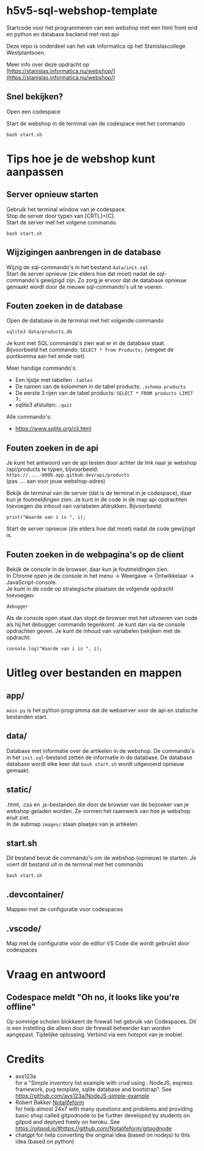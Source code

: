 #  h5v5-sql-webshop-template
Startcode voor het programmeren van een webshop met een html front end en python en database backend met rest api

Deze repo is onderdeel van het vak informatica op het Stanislascollege Westplantsoen.

Meer info over deze opdracht op<br>
[https://stanislas.informatica.nu/webshop/](https://stanislas.informatica.nu/webshop/)

## Snel bekijken?

Open een codespace

Start de webshop in de terminal van de codespace met het commando 
```
bash start.sh
```

# Tips hoe je de webshop kunt aanpassen 

## Server opnieuw starten
Gebruik het terminal window van je codespace.<br>
Stop de server door typen van [CRTL]+[C].<br>
Start de server met het volgene commando.<br>
```
bash start.sh
```

## Wijzigingen aanbrengen in de database
Wijzig de sql-commando's in het bestand `data/init.sql`<br>
Start de server opnieuw (zie elders hoe dat moet) nadat de sql-commando's gewijzigd zijn. Zo zorg je ervoor dat de database opnieuw gemaakt wordt door de nieuwe sql-commando's uit te voeren.

## Fouten zoeken in de database
Open de database in de terminal met het volgende commando
```
sqlite3 data/products.db
```
Je kunt met SQL commanda's zien wat er in de database staat.<br>
Bijvoorbeeld het commando: `SELECT * from Products;` (vergeet de puntkomma aan het einde niet)

Meer handige commando's:<br>
- Een lijstje met tabellen `.tables`
- De namen van de kolommen in de tabel products: `.schema products`
- De eerste 3 rijen van de tabel products: `SELECT * FROM products LIMIT 3;`
- sqlite3 afsluiten: `.quit`

Alle commando's:<br>
- https://www.sqlite.org/cli.html

## Fouten zoeken in de api
Je kunt het antwoord van de api testen door achter de link naar je webshop /api/products te typen, bijvoorbeeld:<br>
`https://....-8000.app.github.dev/api/products`<br> (pas .... aan voor jouw webshop-adres)

Bekijk de terminal van de server (dat is de terminal in je codespace), daar kun je foutmeldingen zien.
Je kunt in de code in de map api opdrachten toevoegen die inhoud van variabelen afdrukken. Bijvoorbeeld:
```
print("Waarde van i is ", i);
```
Start de server opnieuw (zie elders hoe dat moet) nadat de code gewijzigd is.

## Fouten zoeken in de webpagina's op de client
Bekijk de console in de browser, daar kun je foutmeldingen zien.<br>
In Chrome open je de console in het menu -> Weergave -> Ontwikkelaar -> JavaScript-console. <br>
Je kunt in de code op strategische plaatsen de volgende opdracht toevoegen:
```
debugger
```
Als de console open staat dan stopt de browser met het uitvoeren van code als hij het debugger commando tegenkomt. Je kunt dan via de console opdrachten geven. Je kunt de inhoud van variabelen bekijken met de opdracht:
```
console.log("Waarde van i is ", i);
```

# Uitleg over bestanden en mappen

## app/
`main.py` is het python programma dat de webserver voor de api en statische bestanden start.

## data/
Database met informatie over de artikelen in de webshop. De commando's in het `init.sql`-bestand zetten de informatie in de database. De database database wordt elke keer dat `bash start.sh` wordt uitgevoerd opnieuw gemaakt.

## static/
.html, .css en .js-bestanden die door de browser van de bezoeker van je webshop geladen worden. Ze vormen het raamwerk van hoe je webshop eruit ziet.<br>
In de submap `images/` staan plaatjes van je artikelen.

## start.sh
Dit bestand bevat de commando's om de webshop (opnieuw) te starten. Je voert dit bestand uit in de terminal met het commando
```
bash start.sh
```

## .devcontainer/
Mappen met de configuratie voor codespaces

## .vscode/
Map met de configuratie voor de editor VS Code die wordt gebruikt door codespaces

# Vraag en antwoord

## Codespace meldt "Oh no, it looks like you're offline"
Op sommige scholen blokkeert de firewall het gebruik van Codespaces. Dit is een instelling die alleen door de firewall beheerder kan worden aangepast. Tijdelijke oplossing: Verbind via een hotspot van je mobiel.

# Credits
- avs123a<br>
for a "Simple inventory list example with crud using : NodeJS, express framework, pug template, sqlite database and bootstrap". See https://github.com/avs123a/NodeJS-simple-example
- Robert Bakker [Notalifeform](https://www.gihub.com/Notalifeform)<br>
for help almost 24x7 with many questions and problems and providing basic shop called gitpodnode to be further developed by students on gitpod and deplyed freely on heroku. See https://gitpod.io/#https://github.com/Notalifeform/gitpodnode
- chatgpt for help converting the original idea (based on nodejs) to this idea (based on python)

